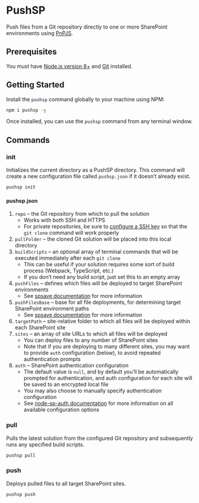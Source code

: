 # PushSP

Push files from a Git repository directly to one or more SharePoint environments using [PnPJS](https://github.com/pnp/pnpjs).

## Prerequisites

You must have [Node.js version 8+](https://nodejs.org/) and [Git](https://git-scm.com/) installed.

## Getting Started

Install the `pushsp` command globally to your machine using NPM:

```sh
npm i pushsp -g
```

Once installed, you can use the `pushsp` command from any terminal window.

## Commands

### init

Initializes the current directory as a PushSP directory. This command will create a new configuration file called `pushsp.json` if it doesn’t already exist.

```sh
pushsp init
```

#### pushsp.json

1. `repo` – the Git repository from which to pull the solution
    * Works with both SSH and HTTPS
    * For private repositories, be sure to [configure a SSH key](https://help.github.com/articles/connecting-to-github-with-ssh/) so that the `git clone` command will work properly
2. `pullFolder` – the cloned Git solution will be placed into this local directory
3. `buildScripts` – an optional array of terminal commands that will be executed immediately after each `git clone`
    * This can be useful if your solution requires some sort of build process (Webpack, TypeScript, etc.)
    * If you don’t need any build script, just set this to an empty array
4. `pushFiles` – defines which files will be deployed to target SharePoint environments
    * See [spsave documentation](https://github.com/s-KaiNet/spsave#glob-options-you-can-provide-a-mask-to-read-all-or-certain-files-from-the-file-system) for more information
5. `pushFilesBase` – base for all file deployments, for determining target SharePoint environment paths
    * See [spsave documentation](https://github.com/s-KaiNet/spsave#glob-options-you-can-provide-a-mask-to-read-all-or-certain-files-from-the-file-system) for more information
6. `targetPath` – site-relative folder to which all files will be deployed within each SharePoint site
7. `sites` – an array of site URLs to which all files will be deployed
    * You can deploy files to any number of SharePoint sites
    * Note that if you are deploying to many different sites, you may want to provide `auth` configuration (below), to avoid repeated authentication prompts
8. `auth` – SharePoint authentication configuration
    * The default value is `null`, and by default you’ll be automatically prompted for authentication, and auth configuration for each site will be saved to an encrypted local file
    * You may also choose to manually specify authentication configuration
    * See [node-sp-auth documentation](https://github.com/s-KaiNet/node-sp-auth/blob/master/package.json) for more information on all available configuration options

### pull

Pulls the latest solution from the configured Git repository and subsequently runs any specified build scripts.

```sh
pushsp pull
```

### push

Deploys pulled files to all target SharePoint sites.

```sh
pushsp push
```
